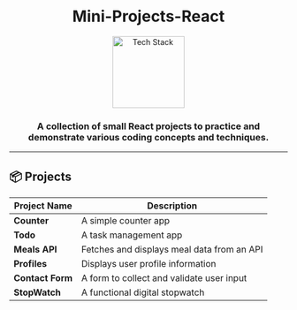 <h1 align="center">
  <br>
  Mini-Projects-React
  <br>
</h1>

<div align="center">
  <a href="https://github.com/kavindu-dilshan">
    <img src="https://skillicons.dev/icons?i=js,react,github" alt="Tech Stack" width="130">
  </a>
</div>

<h3 align="center">
  A collection of small React projects to practice and demonstrate various coding concepts and techniques.
</h3>

---

## 📦 Projects

| Project Name     | Description                                |
| ---------------- | ------------------------------------------ |
| **Counter**      | A simple counter app                       |
| **Todo**         | A task management app                      |
| **Meals API**    | Fetches and displays meal data from an API |
| **Profiles**     | Displays user profile information          |
| **Contact Form** | A form to collect and validate user input  |
| **StopWatch**    | A functional digital stopwatch             |

<!--
Starting a React project locally
Components
What is JSX
Fragment
Lists in React.js, Rendering Lists of Data, Lists and Keys
What are Props in React.js
What is Conditional Rendering in React
What are Events in React.js
State & Hooks Introduction
useState
What is React Portal
children
Class-based vs Functional Components
Error Boundary
Lifecycle Events
What is useEffect
Single Page Applications, Routing
Layouts
TanStack Router
useRef
Rolling up the state, unoptimal re-renders
Prop Drilling
Context API
Zustand
[useReducer](https://youtu.be/BNB-Q5yI-_o?si=f1_NthQLgTmKFXXO)
Custom Hooks
-->

